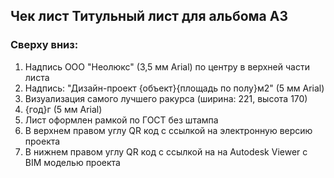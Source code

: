 ## Чек лист Титульный лист для альбома A3

### Сверху вниз:

1. Надпись ООО "Неолюкс" (3,5 мм Arial) по центру в верхней части листа
2. Надпись: "Дизайн-проект {объект}{площадь по полу}м2" (5 мм Arial)
3. Визуализация самого лучшего ракурса (ширина: 221, высота 170)
4. {год}г (5 мм Arial)
5. Лист оформлен рамкой по ГОСТ без штампа
6. В верхнем правом углу QR код с ссылкой на электронную версию проекта
7. В нижнем правом углу QR код с ссылкой на на Autodesk Viewer с BIM моделью проекта